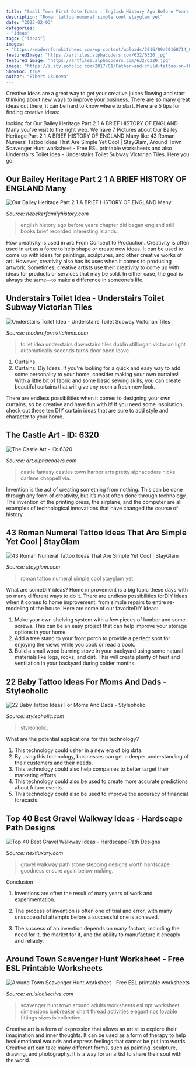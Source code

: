 ```yaml
---
title: "Small Town First Date Ideas : English History Ago Before Years Chapter Did Began England Still Books Brief Recorded Interesting Islands"
description: "Roman tattoo numeral simple cool stayglam yet"
date: "2023-02-03"
categories:
- "ideas"
tags: ["ideas"]
images:
- "https://modernformkitchens.com/wp-content/uploads/2016/09/20160714_092005-e1473433419123-768x1024.jpg"
featuredImage: "https://artfiles.alphacoders.com/632/6320.jpg"
featured_image: "https://artfiles.alphacoders.com/632/6320.jpg"
image: "https://i.styleoholic.com/2017/01/Father-and-child-tattoo-on-the-arm.jpg"
ShowToc: true
author: "Elbert Okuneva"
---
```



Creative ideas are a great way to get your creative juices flowing and start thinking about new ways to improve your business. There are so many great ideas out there, it can be hard to know where to start. Here are 5 tips for finding creative ideas:

	

		
looking for Our Bailey Heritage Part 2 1 A BRIEF HISTORY OF ENGLAND Many you've visit to the right web. We have 7 Pictures about Our Bailey Heritage Part 2 1 A BRIEF HISTORY OF ENGLAND Many like 43 Roman Numeral Tattoo Ideas That Are Simple Yet Cool | StayGlam, Around Town Scavenger Hunt worksheet - Free ESL printable worksheets and also Understairs Toilet Idea - Understairs Toilet Subway Victorian Tiles. Here you go:
		
    
## Our Bailey Heritage Part 2 1 A BRIEF HISTORY OF ENGLAND Many

<img loading=lazy src="http://nebekerfamilyhistory.com/nebgen/Bailey_Heritage_2_files/scan0032.jpg" onerror="this.onerror=null;this.src='https://tse4.mm.bing.net/th?id=OIP.I0iVfk6mKo5HY5u1TweGNgHaKw&amp;pid=15.1';" alt="Our Bailey Heritage Part 2 1 A BRIEF HISTORY OF ENGLAND Many">

_Source: nebekerfamilyhistory.com_

>english history ago before years chapter did began england still books brief recorded interesting islands. 

	

How creativity is used in art: From Concept to Production.
Creativity is often used in art as a force to help shape or create new ideas. It can be used to come up with ideas for paintings, sculptures, and other creative works of art. However, creativity also has its uses when it comes to producing artwork. Sometimes, creative artists use their creativity to come up with ideas for products or services that may be sold. In either case, the goal is always the same—to make a difference in someone’s life.

    
## Understairs Toilet Idea - Understairs Toilet Subway Victorian Tiles

<img loading=lazy src="https://modernformkitchens.com/wp-content/uploads/2016/09/20160714_092005-e1473433419123-768x1024.jpg" onerror="this.onerror=null;this.src='https://tse3.mm.bing.net/th?id=OIP.iUnTKRJ-OU1J32eV0mIQEAHaJ4&amp;pid=15.1';" alt="Understairs Toilet Idea - Understairs Toilet Subway Victorian Tiles">

_Source: modernformkitchens.com_

>toilet idea understairs downstairs tiles dublin stillorgan victorian light automatically seconds turns door open leave. 

	

1. Curtains
1. Curtains. Diy Ideas.
If you're looking for a quick and easy way to add some personality to your home, consider making your own curtains! With a little bit of fabric and some basic sewing skills, you can create beautiful curtains that will give any room a fresh new look.

There are endless possibilities when it comes to designing your own curtains, so be creative and have fun with it! If you need some inspiration, check out these ten DIY curtain ideas that are sure to add style and character to your home.

    
## The Castle Art - ID: 6320

<img loading=lazy src="https://artfiles.alphacoders.com/632/6320.jpg" onerror="this.onerror=null;this.src='https://tse4.mm.bing.net/th?id=OIP.gqwThxd_i61VtO4vZxEvPgHaIb&amp;pid=15.1';" alt="The Castle Art - ID: 6320">

_Source: art.alphacoders.com_

>castle fantasy castles town harbor arts pretty alphacoders hicks darlene chappell via. 

	

Invention is the act of creating something from nothing. This can be done through any form of creativity, but it’s most often done through technology. The invention of the printing press, the airplane, and the computer are all examples of technological innovations that have changed the course of history.

    
## 43 Roman Numeral Tattoo Ideas That Are Simple Yet Cool | StayGlam

<img loading=lazy src="https://stayglam.com/wp-content/uploads/2020/02/Roman-Numeral-Tattoo-Ideas-660x400.jpg" onerror="this.onerror=null;this.src='https://tse4.mm.bing.net/th?id=OIP.s3QHjBfSvhaMJg3kW727AgHaEf&amp;pid=15.1';" alt="43 Roman Numeral Tattoo Ideas That Are Simple Yet Cool | StayGlam">

_Source: stayglam.com_

>roman tattoo numeral simple cool stayglam yet. 

	

What are someDIY ideas?
Home improvement is a big topic these days with so many different ways to do it. There are endless possibilities forDIY ideas when it comes to home improvement, from simple repairs to entire re-modeling of the house. Here are some of our favoriteDIY ideas:
1. Make your own shelving system with a few pieces of lumber and some screws. This can be an easy project that can help improve your storage options in your home.
2. Add a tree stand to your front porch to provide a perfect spot for enjoying the views while you cook or read a book.
3. Build a small wood burning stove in your backyard using some natural materials like logs, rocks, and dirt. This will create plenty of heat and ventilation in your backyard during colder months. 

    
## 22 Baby Tattoo Ideas For Moms And Dads - Styleoholic

<img loading=lazy src="https://i.styleoholic.com/2017/01/Father-and-child-tattoo-on-the-arm.jpg" onerror="this.onerror=null;this.src='https://tse4.mm.bing.net/th?id=OIP.UjrGzzSfGrKRyKo2UM15QgAAAA&amp;pid=15.1';" alt="22 Baby Tattoo Ideas For Moms And Dads - Styleoholic">

_Source: styleoholic.com_

>styleoholic. 

	

What are the potential applications for this technology?
1. This technology could usher in a new era of big data. 
2. By using this technology, businesses can get a deeper understanding of their customers and their needs. 
3. This technology could also help companies to better target their marketing efforts. 
4. This technology could also be used to create more accurate predictions about future events. 
5. This technology could also be used to improve the accuracy of financial forecasts.

    
## Top 40 Best Gravel Walkway Ideas - Hardscape Path Designs

<img loading=lazy src="http://nextluxury.com/wp-content/uploads/home-design-ideas-gravel-walkway-stepping-stone-path.jpg" onerror="this.onerror=null;this.src='https://tse1.mm.bing.net/th?id=OIP.RLtMtnf0YMbCKMrW62T64gAAAA&amp;pid=15.1';" alt="Top 40 Best Gravel Walkway Ideas - Hardscape Path Designs">

_Source: nextluxury.com_

>gravel walkway path stone stepping designs worth hardscape goodness ensure again below making. 

	

Conclusion
1. Inventions are often the result of many years of work and experimentation.
2. The process of invention is often one of trial and error, with many unsuccessful attempts before a successful one is achieved.

3. The success of an invention depends on many factors, including the need for it, the market for it, and the ability to manufacture it cheaply and reliably.

    
## Around Town Scavenger Hunt Worksheet - Free ESL Printable Worksheets

<img loading=lazy src="https://en.islcollective.com/wuploads/preview_new/big_26763_around_town_scavenger_hunt_1.jpg" onerror="this.onerror=null;this.src='https://tse2.mm.bing.net/th?id=OIP.qpWPbXoyT8kJltaBUkTxrwHaKe&amp;pid=15.1';" alt="Around Town Scavenger Hunt worksheet - Free ESL printable worksheets">

_Source: en.islcollective.com_

>scavenger hunt town around adults worksheets esl npt worksheet dimensions icebreaker chart thread activities elegant nps lovable fittings sizes islcollective. 

	

Creative art is a form of expression that allows an artist to explore their imagination and inner thoughts. It can be used as a form of therapy to help heal emotional wounds and express feelings that cannot be put into words. Creative art can take many different forms, such as painting, sculpture, drawing, and photography. It is a way for an artist to share their soul with the world.

